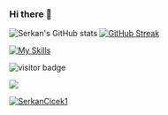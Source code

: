 ### Hi there 👋

<!--
**SerkanCicek1/SerkanCicek1** is a ✨ _special_ ✨ repository because its `README.md` (this file) appears on your GitHub profile.

Here are some ideas to get you started:

- 🔭 I’m currently working on ...
- 🌱 I’m currently learning ...
- 👯 I’m looking to collaborate on ...
- 🤔 I’m looking for help with ...
- 💬 Ask me about ...
- 📫 How to reach me: ...
- 😄 Pronouns: ...
- ⚡ Fun fact: ...
-->
![Serkan's GitHub stats](https://github-readme-stats.vercel.app/api?username=SerkanCicek1&show_icons=true&theme=tokyonight&hide_border=true) [![GitHub Streak](http://github-readme-streak-stats.herokuapp.com?user=SerkanCicek1&theme=tokyonight&hide_border=true&border_radius=4,5&date_format=M%20j%5B%2C%20Y%5D)](https://git.io/streak-stats)
   
[![My Skills](https://skillicons.dev/icons?i=py,java,idea,git,github,vscode,discord&theme=dark)](https://skillicons.dev)

![visitor badge](https://visitor-badge.glitch.me/badge?page_id=SerkanCicek1.visitor-badge&left_text=Profile%20views)

<a href="https://wakatime.com"><img src="https://wakatime.com/share/@0f144fc0-8a07-44e0-8f3e-4ae3bfc710e1/5d1e914f-cefb-4c8d-b22e-d27b3bb912fe.png" /></a>

<a href="https://github.com/SerkanCicek1/github-profile-trophy">
            <img src="https://github-profile-trophy.vercel.app/?username=SerkanCicek1&row=1&column=7&theme=darkhub" alt="SerkanCicek1" />
        </a>
    </div>
